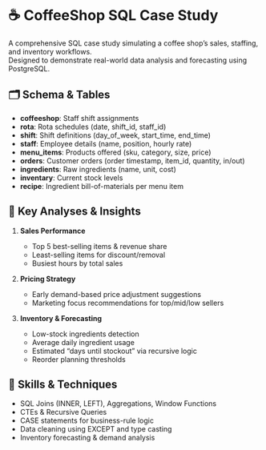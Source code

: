 # ☕ CoffeeShop SQL Case Study

A comprehensive SQL case study simulating a coffee shop’s sales, staffing, and inventory workflows.  
Designed to demonstrate real-world data analysis and forecasting using PostgreSQL.

## 🗂️ Schema & Tables

- **coffeeshop**: Staff shift assignments  
- **rota**: Rota schedules (date, shift_id, staff_id)  
- **shift**: Shift definitions (day_of_week, start_time, end_time)  
- **staff**: Employee details (name, position, hourly rate)  
- **menu_items**: Products offered (sku, category, size, price)  
- **orders**: Customer orders (order timestamp, item_id, quantity, in/out)  
- **ingredients**: Raw ingredients (name, unit, cost)  
- **inventary**: Current stock levels  
- **recipe**: Ingredient bill-of-materials per menu item

## 🎯 Key Analyses & Insights

1. **Sales Performance**  
   - Top 5 best-selling items & revenue share  
   - Least-selling items for discount/removal  
   - Busiest hours by total sales  

2. **Pricing Strategy**  
   - Early demand-based price adjustment suggestions  
   - Marketing focus recommendations for top/mid/low sellers  

3. **Inventory & Forecasting**  
   - Low-stock ingredients detection  
   - Average daily ingredient usage  
   - Estimated “days until stockout” via recursive logic  
   - Reorder planning thresholds  

## 🚀 Skills & Techniques

- SQL Joins (INNER, LEFT), Aggregations, Window Functions  
- CTEs & Recursive Queries  
- CASE statements for business-rule logic  
- Data cleaning using EXCEPT and type casting  
- Inventory forecasting & demand analysis  
